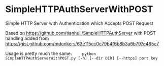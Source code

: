 # SimpleHTTPAuthServerWithPOST
Simple HTTP Server with Authentication which Accepts POST Request

Based on https://github.com/tianhuil/SimpleHTTPAuthServer with POST handling added from https://gist.github.com/mdonkers/63e115cc0c79b4f6b8b3a6b797e485c7

Usage is pretty much the same:
`    python SimpleHTTPAuthServerWithPOST.py [-h] [--dir DIR] [--https] port key`
